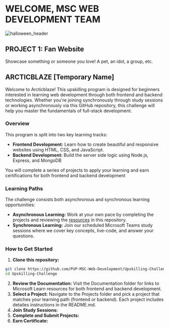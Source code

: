 # WELCOME, MSC WEB DEVELOPMENT TEAM

![halloween_header](https://insert_your_image_here.jpg)

## PROJECT 1: Fan Website

Showcase something or someone you love! A pet, an idol, a group, etc.

## ARCTICBLAZE [Temporary Name]

Welcome to Arcticblaze! This upskilling program is designed for beginners interested in learning web development through both frontend and backend technologies. Whether you're joining synchronously through study sessions or working asynchronously via this GitHub repository, this challenge will help you master the fundamentals of full-stack development.

### Overview

This program is split into two key learning tracks:

* **Frontend Development:** Learn how to create beautiful and responsive websites using HTML, CSS, and JavaScript.
* **Backend Development:** Build the server side logic using Node.js, Express, and MongoDB

You will complete a series of projects to apply your learning and earn certifications for both frontend and backend development

### Learning Paths

The challenge consists both asynchronous and synchronous learning opportuinities:

* **Asynchronous Learning:** Work at your own pace by completing the projects and reviewing the [resources](url) in this repository.
* **Synchronous Learning:** Join our scheduled Microsoft Teams study sessions where we cover key concepts, live-code, and answer your questions.

### How to Get Started

1. **Clone this repository:**

```bash
git clone https://github.com/PUP-MSC-Web-Development/Upskilling-Challenge.git
cd Upskilling-Challenge
```

2. **Review the Documentation:** Visit the Documentation folder for links to Microsoft Learn resources for both frontend and backend development.
3. **Select a Project:** Navigate to the Projects folder and pick a project that matches your learning path (frontend or backend). Each project includes detailes instructions in the README.md.
4. **Join Study Sessions:**
5. **Complete and Submit Projects:**
6. **Earn Certificate:**

